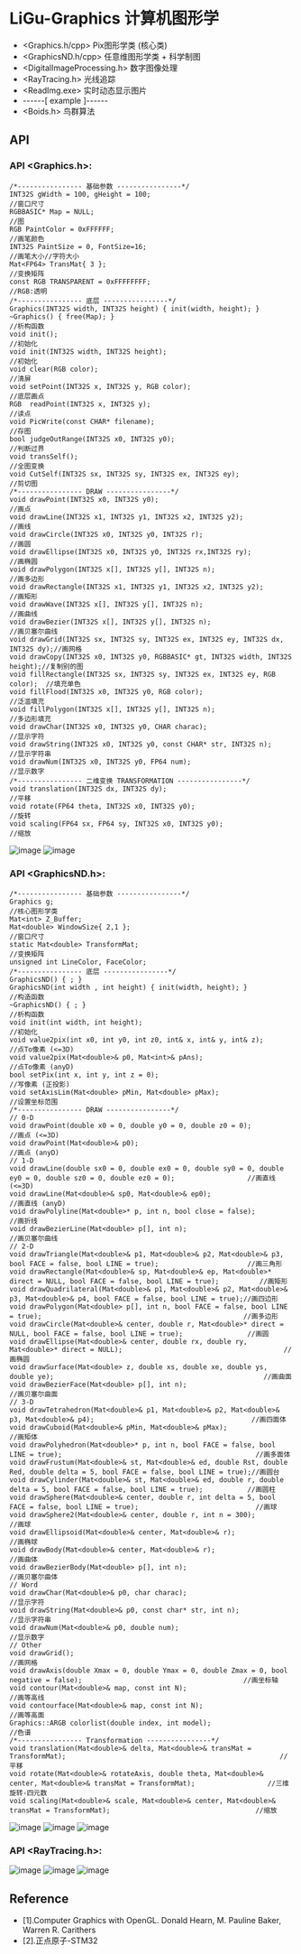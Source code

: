 # LiGu-Graphics 计算机图形学  
* <Graphics.h/cpp>				Pix图形学类 (核心类)
* <GraphicsND.h/cpp>			任意维图形学类 + 科学制图
* <DigitalImageProcessing.h>	数字图像处理
* <RayTracing.h>				光线追踪
* <ReadImg.exe>				实时动态显示图片
* ------[ example ]------ 
* <Boids.h>						鸟群算法   

## API
### API <Graphics.h>:  
```
/*---------------- 基础参数 ----------------*/
INT32S gWidth = 100, gHeight = 100;										//窗口尺寸
RGBBASIC* Map = NULL;													//图
RGB PaintColor = 0xFFFFFF;												//画笔颜色
INT32S PaintSize = 0, FontSize=16;										//画笔大小//字符大小
Mat<FP64> TransMat{ 3 };												//变换矩阵
const RGB TRANSPARENT = 0xFFFFFFFF;										//RGB:透明
/*---------------- 底层 ----------------*/
Graphics(INT32S width, INT32S height) { init(width, height); }
~Graphics() { free(Map); }												//析构函数
void init();															//初始化
void init(INT32S width, INT32S height);									//初始化
void clear(RGB color);	 												//清屏
void setPoint(INT32S x, INT32S y, RGB color);							//底层画点
RGB  readPoint(INT32S x, INT32S y); 									//读点 
void PicWrite(const CHAR* filename);									//存图
bool judgeOutRange(INT32S x0, INT32S y0);								//判断过界
void transSelf();														//全图变换
void CutSelf(INT32S sx, INT32S sy, INT32S ex, INT32S ey);				//剪切图
/*---------------- DRAW ----------------*/
void drawPoint(INT32S x0, INT32S y0);									//画点
void drawLine(INT32S x1, INT32S y1, INT32S x2, INT32S y2);				//画线
void drawCircle(INT32S x0, INT32S y0, INT32S r);					    //画圆
void drawEllipse(INT32S x0, INT32S y0, INT32S rx,INT32S ry);			//画椭圆
void drawPolygon(INT32S x[], INT32S y[], INT32S n);						//画多边形
void drawRectangle(INT32S x1, INT32S y1, INT32S x2, INT32S y2);		   	//画矩形
void drawWave(INT32S x[], INT32S y[], INT32S n);						//画曲线
void drawBezier(INT32S x[], INT32S y[], INT32S n);						//画贝塞尔曲线
void drawGrid(INT32S sx, INT32S sy, INT32S ex, INT32S ey, INT32S dx, INT32S dy);//画网格
void drawCopy(INT32S x0, INT32S y0, RGBBASIC* gt, INT32S width, INT32S height);//复制别的图
void fillRectangle(INT32S sx, INT32S sy, INT32S ex, INT32S ey, RGB color);	//填充单色
void fillFlood(INT32S x0, INT32S y0, RGB color);						//泛滥填充
void fillPolygon(INT32S x[], INT32S y[], INT32S n);						//多边形填充
void drawChar(INT32S x0, INT32S y0, CHAR charac);						//显示字符
void drawString(INT32S x0, INT32S y0, const CHAR* str, INT32S n);		//显示字符串
void drawNum(INT32S x0, INT32S y0, FP64 num);							//显示数字
/*---------------- 二维变换 TRANSFORMATION ----------------*/
void translation(INT32S dx, INT32S dy);									//平移
void rotate(FP64 theta, INT32S x0, INT32S y0);							//旋转
void scaling(FP64 sx, FP64 sy, INT32S x0, INT32S y0);					//缩放
```
![image](https://github.com/LiGuer/LiGu_Graphics/blob/master/example/LIGU-2D.jpg) 
![image](https://github.com/LiGuer/LiGu_Graphics/blob/master/example/LIGU-2D-Stm32.jpg) 

### API <GraphicsND.h>:
```
/*---------------- 基础参数 ----------------*/
Graphics g;																//核心图形学类
Mat<int> Z_Buffer;
Mat<double> WindowSize{ 2,1 };											//窗口尺寸
static Mat<double> TransformMat;										//变换矩阵
unsigned int LineColor, FaceColor;
/*---------------- 底层 ----------------*/
GraphicsND() { ; }
GraphicsND(int width , int height) { init(width, height); }				//构造函数
~GraphicsND() { ; }														//析构函数
void init(int width, int height);										//初始化
void value2pix(int x0, int y0, int z0, int& x, int& y, int& z);			//点To像素 (<=3D)
void value2pix(Mat<double>& p0, Mat<int>& pAns);						//点To像素 (anyD)
bool setPix(int x, int y, int z = 0);									//写像素 (正投影)
void setAxisLim(Mat<double> pMin, Mat<double> pMax);					//设置坐标范围
/*---------------- DRAW ----------------*/
// 0-D
void drawPoint(double x0 = 0, double y0 = 0, double z0 = 0);			//画点 (<=3D)
void drawPoint(Mat<double>& p0);										//画点 (anyD)
// 1-D
void drawLine(double sx0 = 0, double ex0 = 0, double sy0 = 0, double ey0 = 0, double sz0 = 0, double ez0 = 0);					//画直线 (<=3D)
void drawLine(Mat<double>& sp0, Mat<double>& ep0);						//画直线 (anyD)
void drawPolyline(Mat<double>* p, int n, bool close = false);			//画折线
void drawBezierLine(Mat<double> p[], int n);							//画贝塞尔曲线
// 2-D
void drawTriangle(Mat<double>& p1, Mat<double>& p2, Mat<double>& p3, bool FACE = false, bool LINE = true);						//画三角形
void drawRectangle(Mat<double>& sp, Mat<double>& ep, Mat<double>* direct = NULL, bool FACE = false, bool LINE = true);			//画矩形
void drawQuadrilateral(Mat<double>& p1, Mat<double>& p2, Mat<double>& p3, Mat<double>& p4, bool FACE = false, bool LINE = true);//画四边形
void drawPolygon(Mat<double> p[], int n, bool FACE = false, bool LINE = true);													//画多边形
void drawCircle(Mat<double>& center, double r, Mat<double>* direct = NULL, bool FACE = false, bool LINE = true);				//画圆
void drawEllipse(Mat<double>& center, double rx, double ry, Mat<double>* direct = NULL);										//画椭圆
void drawSurface(Mat<double> z, double xs, double xe, double ys, double ye);													//画曲面
void drawBezierFace(Mat<double> p[], int n);																					//画贝塞尔曲面
// 3-D
void drawTetrahedron(Mat<double>& p1, Mat<double>& p2, Mat<double>& p3, Mat<double>& p4);										//画四面体
void drawCuboid(Mat<double>& pMin, Mat<double>& pMax);																			//画矩体
void drawPolyhedron(Mat<double>* p, int n, bool FACE = false, bool LINE = true);												//画多面体
void drawFrustum(Mat<double>& st, Mat<double>& ed, double Rst, double Red, double delta = 5, bool FACE = false, bool LINE = true);//画圆台
void drawCylinder(Mat<double>& st, Mat<double>& ed, double r, double delta = 5, bool FACE = false, bool LINE = true);			//画圆柱
void drawSphere(Mat<double>& center, double r, int delta = 5, bool FACE = false, bool LINE = true);								//画球
void drawSphere2(Mat<double>& center, double r, int n = 300);																	//画球
void drawEllipsoid(Mat<double>& center, Mat<double>& r);																		//画椭球
void drawBody(Mat<double>& center, Mat<double>& r);																				//画曲体
void drawBezierBody(Mat<double> p[], int n);																					//画贝塞尔曲体
// Word
void drawChar(Mat<double>& p0, char charac);							//显示字符
void drawString(Mat<double>& p0, const char* str, int n);				//显示字符串
void drawNum(Mat<double>& p0, double num);								//显示数字
// Other
void drawGrid();																												//画网格
void drawAxis(double Xmax = 0, double Ymax = 0, double Zmax = 0, bool negative = false);										//画坐标轴
void contour(Mat<double>& map, const int N);																					//画等高线
void contourface(Mat<double>& map, const int N);																				//画等高面
Graphics::ARGB colorlist(double index, int model);																				//色谱
/*---------------- Transformation ----------------*/
void translation(Mat<double>& delta, Mat<double>& transMat = TransformMat);														//平移
void rotate(Mat<double>& rotateAxis, double theta, Mat<double>& center, Mat<double>& transMat = TransformMat);					//三维旋转-四元数
void scaling(Mat<double>& scale, Mat<double>& center, Mat<double>& transMat = TransformMat);									//缩放
```  
![image](https://github.com/LiGuer/LiGu_Graphics/blob/master/example/LIGU-3D-surface.jpg) 
![image](https://github.com/LiGuer/LiGu_Graphics/blob/master/example/LIGU-3D-flower.jpg) 
![image](https://github.com/LiGuer/LiGu_Graphics/blob/master/example/LIGU-3D-Tree.png) 

### API <RayTracing.h>:
![image](https://github.com/LiGuer/LiGu_Graphics/blob/master/example/LIGU-RayTracing.png) 
![image](https://github.com/LiGuer/LiGu_Graphics/blob/master/example/LIGU-RayTracing-Shpere.png) 
![image](https://github.com/LiGuer/LiGu_Graphics/blob/master/example/LIGU-RayTracing2.png) 
## Reference
* [1].Computer Graphics with OpenGL. Donald Hearn, M. Pauline Baker, Warren R. Carithers
* [2].正点原子-STM32